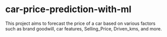 # car-price-prediction-with-ml
This project aims to forecast the price of a car based on various factors such as brand goodwill, car features, Selling_Price, Driven_kms, and more.

